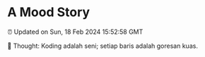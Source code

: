 # A Mood Story

⏰ Updated on Sun, 18 Feb 2024 15:52:58 GMT

💭 Thought: Koding adalah seni; setiap baris adalah goresan kuas.

